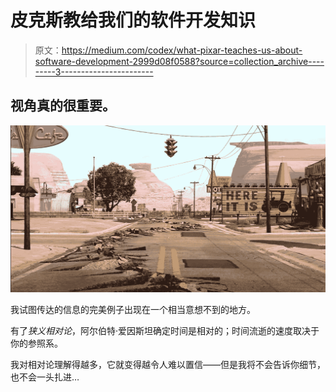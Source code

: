 # 皮克斯教给我们的软件开发知识

> 原文：<https://medium.com/codex/what-pixar-teaches-us-about-software-development-2999d08f0588?source=collection_archive---------3----------------------->

## 视角真的很重要。

![](img/a6c73752955b008fee5ece6195984ece.png)

我试图传达的信息的完美例子出现在一个相当意想不到的地方。

有了*狭义相对论*，阿尔伯特·爱因斯坦确定时间是相对的；时间流逝的速度取决于你的参照系。

我对相对论理解得越多，它就变得越令人难以置信——但是我将不会告诉你细节，也不会一头扎进…